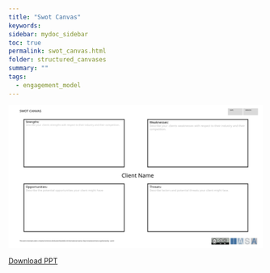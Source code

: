 ```yaml
---
title: "Swot Canvas"
keywords: 
sidebar: mydoc_sidebar
toc: true
permalink: swot_canvas.html
folder: structured_canvases
summary: ""
tags: 
  - engagement_model
---
```



![image001](media/swot_canva.svg)

[Download PPT](media/ppt/swot_canva.pptx)